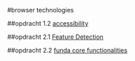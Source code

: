 
#browser technologies

##opdracht 1.2
[accessibility](/funda/funda-cmd-1.2)

##opdracht 2.1
[Feature Detection](/2.1)

##opdracht 2.2
[funda core functionalities](/funda/funda-cmd-2.2)

